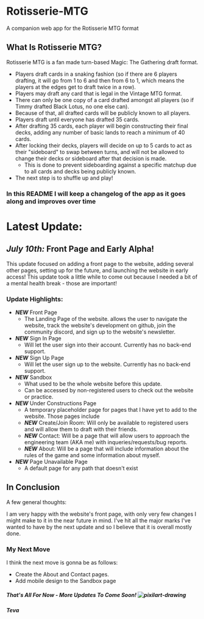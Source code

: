 # Rotisserie-MTG
A companion web app for the Rotisserie MTG format

## What Is Rotisserie MTG?

Rotisserie MTG is a fan made turn-based Magic: The Gathering draft format.
- Players draft cards in a snaking fashion (so if there are 6 players drafting, it will go from 1 to 6 and then from 6 to 1, which means the players at the edges get to draft twice in a row).
- Players may draft any card that is legal in the Vintage MTG format.
- There can only be one copy of a card drafted amongst all players (so if Timmy drafted Black Lotus, no one else can).
- Because of that, all drafted cards will be publicly known to all players.
- Players draft until everyone has drafted 35 cards.
- After drafting 35 cards, each player will begin constructing their final decks, adding any number of basic lands to reach a minimum of 40 cards.
- After locking their decks, players will decide on up to 5 cards to act as their "sideboard" to swap between turns, and will not be allowed to change their decks or sideboard after that decision is made.
  - This is done to prevent sideboarding against a specific matchup due to all cards and decks being publicly known.
- The next step is to shuffle up and play!

### In this README I will keep a changelog of the app as it goes along and improves over time

# Latest Update:

## _July 10th:_ Front Page and Early Alpha!
This update focused on adding a front page to the website, adding several other pages, setting up for the future, and launching the website in early access!
This update took a little while to come out because I needed a bit of a mental health break - those are important!

### Update Highlights:

- _**NEW**_ Front Page
  - The Landing Page of the website. allows the user to navigate the website, track the website's development on github, join the community discord, and sign up to the website's newsletter.
- _**NEW**_ Sign In Page
  - Will let the user sign into their account. Currently has no back-end support.
- _**NEW**_ Sign Up Page
  - Will let the user sign up to the website. Currently has no back-end support.
- _**NEW**_ Sandbox
  - What used to be the whole website before this update.
  - Can be accessed by non-registered users to check out the website or practice.
- _**NEW**_ Under Constructions Page
  - A temporary placeholder page for pages that I have yet to add to the website. Those pages include
  - _**NEW**_ Create/Join Room: Will only be available to registered users and will allow them to draft with their friends.
  - _**NEW**_ Contact: Will be a page that will allow users to approach the engineering team (AKA me) with inqueries/requests/bug reports.
  - _**NEW**_ About: Will be a page that will include information about the rules of the game and some information about myself.
- _**NEW**_ Page Unavailable Page
  - A default page for any path that doesn't exist

## In Conclusion

A few general thoughts:

I am very happy with the website's front page, with only very few changes I might make to it in the near future in mind. I've hit all the major marks I've wanted to have by the next update and so I believe that it is overall mostly done.


### My Next Move

I think the next move is gonna be as follows:

- Create the About and Contact pages.
- Add mobile design to the Sandbox page

##### That's All For Now - More Updates To Come Soon! ![pixilart-drawing](https://user-images.githubusercontent.com/7985557/117416092-e0eba380-aecd-11eb-8783-bac3c9c5e094.png)


##### Teva
